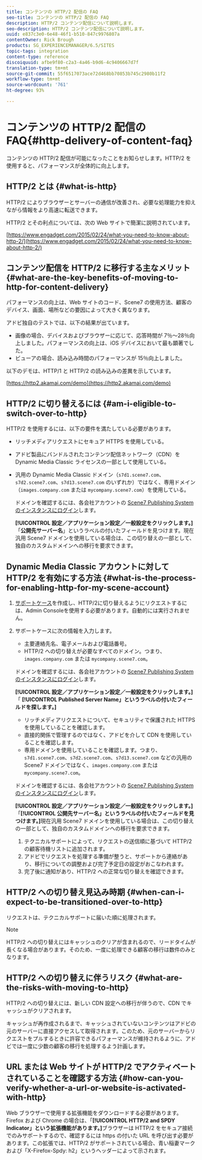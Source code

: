 ```yaml
---
title: コンテンツの HTTP/2 配信の FAQ
seo-title: コンテンツの HTTP/2 配信の FAQ
description: HTTP/2 コンテンツ配信について説明します。
seo-description: HTTP/2 コンテンツ配信について説明します。
uuid: e837c3e0-6e48-46f1-b510-847c9976807a
contentOwner: Rick Brough
products: SG_EXPERIENCEMANAGER/6.5/SITES
topic-tags: integration
content-type: reference
discoiquuid: afbe9f80-c2a3-4a46-b9d6-4c9406667d7f
translation-type: tm+mt
source-git-commit: 55f6517073ace72d468bb70853b745c2980b11f2
workflow-type: tm+mt
source-wordcount: '761'
ht-degree: 93%

---
```



# コンテンツの HTTP/2 配信の FAQ{#http-delivery-of-content-faq}

コンテンツの HTTP/2 配信が可能になったことをお知らせします。HTTP/2 を使用すると、パフォーマンスが全体的に向上します。

## HTTP/2 とは {#what-is-http}

HTTP/2 によりブラウザーとサーバーの通信が改善され、必要な処理能力を抑えながら情報をより高速に転送できます。

HTTP/2 とその利点については、次の Web サイトで簡潔に説明されています。

[https://www.engadget.com/2015/02/24/what-you-need-to-know-about-http-2/](https://www.engadget.com/2015/02/24/what-you-need-to-know-about-http-2/)

## コンテンツ配信を HTTP/2 に移行する主なメリット {#what-are-the-key-benefits-of-moving-to-http-for-content-delivery}

パフォーマンスの向上は、Web サイトのコード、Scene7 の使用方法、顧客のデバイス、画面、場所などの要因によって大きく異なります。

アドビ独自のテストでは、以下の結果が出ています。

* 画像の場合、デバイスおよびブラウザーに応じて、応答時間が 7％～28％向上しました。パフォーマンスの向上は、iOS デバイスにおいて最も顕著でした。
* ビューアの場合、読み込み時間のパフォーマンスが 15％向上しました。

以下のデモは、HTTP/1 と HTTP/2 の読み込みの差異を示しています。

[https://http2.akamai.com/demo](https://http2.akamai.com/demo)

## HTTP/2 に切り替えるには  {#am-i-eligible-to-switch-over-to-http}

HTTP/2 を使用するには、以下の要件を満たしている必要があります。

* リッチメディアリクエストにセキュア HTTPS を使用している。
* アドビ製品にバンドルされたコンテンツ配信ネットワーク（CDN）を Dynamic Media Classic ライセンスの一部として使用している。
* 汎用の Dynamic Media Classic ドメイン（`s7d1.scene7.com`、`s7d2.scene7.com`、`s7d13.scene7.com` のいずれか）ではなく、専用ドメイン（`images.company.com` または `mycompany.scene7.com`）を使用している。

   ドメインを確認するには、各会社アカウントの [Scene7 Publishing System のインスタンスにログイン](https://www.adobe.com/jp/marketing/experience-manager/scene7-login.html)します。

   **[!UICONTROL 設定／アプリケーション設定／一般設定をクリックします。]**「**公開先サーバー名**」というラベルの付いたフィールドを見つけます。現在汎用 Scene7 ドメインを使用している場合は、この切り替えの一部として、独自のカスタムドメインへの移行を要求できます。

## Dynamic Media Classic アカウントに対して HTTP/2 を有効にする方法 {#what-is-the-process-for-enabling-http-for-my-scene-account}

1. [サポートケース](https://helpx.adobe.com/enterprise/admin-guide.html/enterprise/using/support-for-experience-cloud.ug.html)を作成し、HTTP/2に切り替えるようにリクエストするには、Admin Consoleを使用する必要があります。自動的には実行されません。
1. サポートケースに次の情報を入力します。

   * 主要連絡先名、電子メールおよび電話番号。
   * HTTP/2 への切り替えが必要なすべてのドメイン。つまり、`images.company.com` または `mycompany.scene7.com`。

   ドメインを確認するには、各会社アカウントの [Scene7 Publishing System のインスタンスにログイン](https://www.adobe.com/marketing-cloud/experience-manager/scene7-login.html)します。

   **[!UICONTROL 設定／アプリケーション設定／一般設定をクリックします。]** 「 **[!UICONTROL Published Server Name」というラベルの付いたフィールドを探します。]**

   * リッチメディアリクエストについて、セキュリティで保護された HTTPS を使用していることを確認します。
   * 直接的関係で管理するのではなく、アドビを介して CDN を使用していることを確認します。
   * 専用ドメインを使用していることを確認します。つまり、`s7d1.scene7.com`、`s7d2.scene7.com`、`s7d13.scene7.com` などの汎用の Scene7 ドメインではなく、`images.company.com` または `mycompany.scene7.com`。

   ドメインを確認するには、各会社アカウントの [Scene7 Publishing System のインスタンスにログイン](https://www.adobe.com/marketing-cloud/experience-manager/scene7-login.html)します。

   **[!UICONTROL 設定／アプリケーション設定／一般設定をクリックします。]**「**[!UICONTROL 公開先サーバー名」というラベルの付いたフィールドを見つけます。]**&#x200B;現在汎用 Scene7 ドメインを使用している場合は、この切り替えの一部として、独自のカスタムドメインへの移行を要求できます。

   1. テクニカルサポートによって、リクエストの送信順に基づいて HTTP/2 の顧客待機リストに追加されます。
   1. アドビでリクエストを処理する準備が整うと、サポートから連絡があり、移行についての調整および完了予定日の設定がおこなわれます。
   1. 完了後に通知があり、HTTP/2 への正常な切り替えを確認できます。



## HTTP/2 への切り替え見込み時期 {#when-can-i-expect-to-be-transitioned-over-to-http}

リクエストは、テクニカルサポートに届いた順に処理されます。

>[!NOTE]
>
>HTTP/2 への切り替えにはキャッシュのクリアが含まれるので、リードタイムが長くなる場合があります。そのため、一度に処理できる顧客の移行は数件のみとなります。

## HTTP/2 への切り替えに伴うリスク  {#what-are-the-risks-with-moving-to-http}

HTTP/2 への切り替えには、新しい CDN 設定への移行が伴うので、CDN でキャッシュがクリアされます。

キャッシュが再作成されるまで、キャッシュされていないコンテンツはアドビの元のサーバーに直接アクセスして取得されます。このため、元のサーバーからリクエストをプルするときに許容できるパフォーマンスが維持されるように、アドビでは一度に少数の顧客の移行を処理するよう計画します。

## URL または Web サイトが HTTP/2 でアクティベートされていることを確認する方法  {#how-can-you-verify-whether-a-url-or-website-is-activated-with-http}

Web ブラウザーで使用する拡張機能をダウンロードする必要があります。Firefox および Chrome の場合は、「**[!UICONTROL HTTP/2 and SPDY Indicator」という拡張機能があります。]**&#x200B;ブラウザーは HTTP/2 をセキュア接続でのみサポートするので、確認するには https の付いた URL を呼び出す必要があります。この拡張では、HTTP/2 がサポートされている場合、青い稲妻マークおよび「X-Firefox-Spdy: h2」というヘッダーによって示されます。

